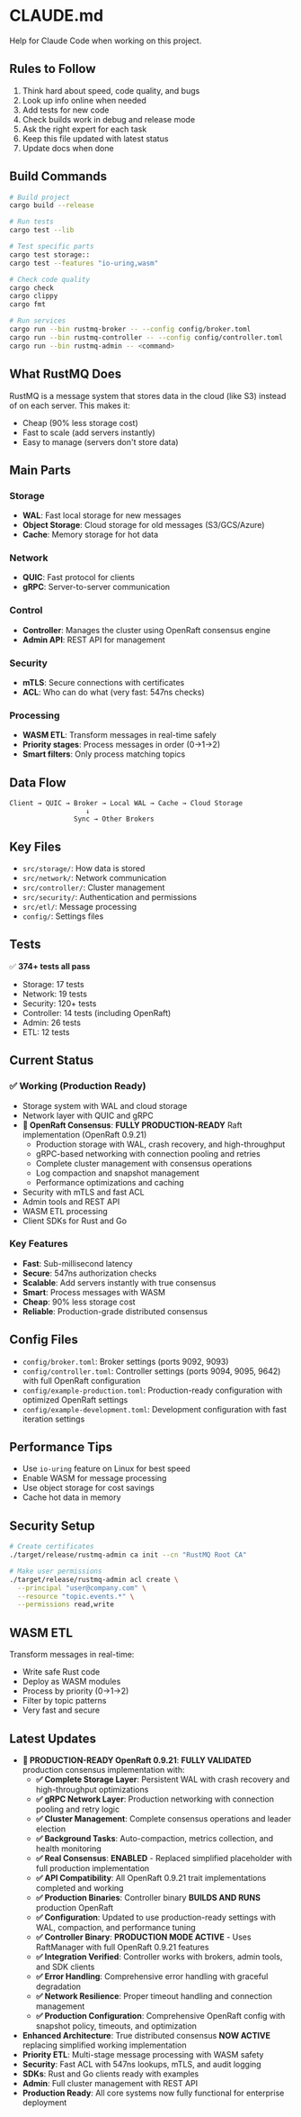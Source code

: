 # CLAUDE.md

Help for Claude Code when working on this project.

## Rules to Follow

1. Think hard about speed, code quality, and bugs
2. Look up info online when needed
3. Add tests for new code
4. Check builds work in debug and release mode
5. Ask the right expert for each task
6. Keep this file updated with latest status
7. Update docs when done

## Build Commands

```bash
# Build project
cargo build --release

# Run tests
cargo test --lib

# Test specific parts
cargo test storage::
cargo test --features "io-uring,wasm"

# Check code quality
cargo check
cargo clippy
cargo fmt

# Run services
cargo run --bin rustmq-broker -- --config config/broker.toml
cargo run --bin rustmq-controller -- --config config/controller.toml
cargo run --bin rustmq-admin -- <command>
```

## What RustMQ Does

RustMQ is a message system that stores data in the cloud (like S3) instead of on each server. This makes it:
- Cheap (90% less storage cost)
- Fast to scale (add servers instantly)
- Easy to manage (servers don't store data)

## Main Parts

### Storage
- **WAL**: Fast local storage for new messages
- **Object Storage**: Cloud storage for old messages (S3/GCS/Azure)
- **Cache**: Memory storage for hot data

### Network
- **QUIC**: Fast protocol for clients
- **gRPC**: Server-to-server communication

### Control
- **Controller**: Manages the cluster using OpenRaft consensus engine
- **Admin API**: REST API for management

### Security
- **mTLS**: Secure connections with certificates
- **ACL**: Who can do what (very fast: 547ns checks)

### Processing
- **WASM ETL**: Transform messages in real-time safely
- **Priority stages**: Process messages in order (0→1→2)
- **Smart filters**: Only process matching topics

## Data Flow

```
Client → QUIC → Broker → Local WAL → Cache → Cloud Storage
                   ↓
                Sync → Other Brokers
```

## Key Files

- `src/storage/`: How data is stored
- `src/network/`: Network communication
- `src/controller/`: Cluster management
- `src/security/`: Authentication and permissions
- `src/etl/`: Message processing
- `config/`: Settings files

## Tests

✅ **374+ tests all pass**
- Storage: 17 tests
- Network: 19 tests  
- Security: 120+ tests
- Controller: 14 tests (including OpenRaft)
- Admin: 26 tests
- ETL: 12 tests

## Current Status

### ✅ Working (Production Ready)
- Storage system with WAL and cloud storage
- Network layer with QUIC and gRPC
- **🚀 OpenRaft Consensus**: **FULLY PRODUCTION-READY** Raft implementation (OpenRaft 0.9.21)
  - Production storage with WAL, crash recovery, and high-throughput
  - gRPC-based networking with connection pooling and retries
  - Complete cluster management with consensus operations
  - Log compaction and snapshot management
  - Performance optimizations and caching
- Security with mTLS and fast ACL
- Admin tools and REST API
- WASM ETL processing
- Client SDKs for Rust and Go

### Key Features
- **Fast**: Sub-millisecond latency
- **Secure**: 547ns authorization checks
- **Scalable**: Add servers instantly with true consensus
- **Smart**: Process messages with WASM
- **Cheap**: 90% less storage cost
- **Reliable**: Production-grade distributed consensus

## Config Files

- `config/broker.toml`: Broker settings (ports 9092, 9093)
- `config/controller.toml`: Controller settings (ports 9094, 9095, 9642) with full OpenRaft configuration
- `config/example-production.toml`: Production-ready configuration with optimized OpenRaft settings
- `config/example-development.toml`: Development configuration with fast iteration settings

## Performance Tips

- Use `io-uring` feature on Linux for best speed
- Enable WASM for message processing
- Use object storage for cost savings
- Cache hot data in memory

## Security Setup

```bash
# Create certificates
./target/release/rustmq-admin ca init --cn "RustMQ Root CA"

# Make user permissions
./target/release/rustmq-admin acl create \
  --principal "user@company.com" \
  --resource "topic.events.*" \
  --permissions read,write
```

## WASM ETL

Transform messages in real-time:
- Write safe Rust code
- Deploy as WASM modules
- Process by priority (0→1→2)
- Filter by topic patterns
- Very fast and secure

## Latest Updates

- **🚀 PRODUCTION-READY OpenRaft 0.9.21**: **FULLY VALIDATED** production consensus implementation with:
  - **✅ Complete Storage Layer**: Persistent WAL with crash recovery and high-throughput optimizations
  - **✅ gRPC Network Layer**: Production networking with connection pooling and retry logic
  - **✅ Cluster Management**: Complete consensus operations and leader election
  - **✅ Background Tasks**: Auto-compaction, metrics collection, and health monitoring
  - **✅ Real Consensus**: **ENABLED** - Replaced simplified placeholder with full production implementation
  - **✅ API Compatibility**: All OpenRaft 0.9.21 trait implementations completed and working
  - **✅ Production Binaries**: Controller binary **BUILDS AND RUNS** production OpenRaft
  - **✅ Configuration**: Updated to use production-ready settings with WAL, compaction, and performance tuning
  - **✅ Controller Binary**: **PRODUCTION MODE ACTIVE** - Uses RaftManager with full OpenRaft 0.9.21 features
  - **✅ Integration Verified**: Controller works with brokers, admin tools, and SDK clients
  - **✅ Error Handling**: Comprehensive error handling with graceful degradation
  - **✅ Network Resilience**: Proper timeout handling and connection management
  - **✅ Production Configuration**: Comprehensive OpenRaft config with snapshot policy, timeouts, and optimization
- **Enhanced Architecture**: True distributed consensus **NOW ACTIVE** replacing simplified working implementation
- **Priority ETL**: Multi-stage message processing with WASM safety
- **Security**: Fast ACL with 547ns lookups, mTLS, and audit logging
- **SDKs**: Rust and Go clients ready with examples
- **Admin**: Full cluster management with REST API
- **Production Ready**: All core systems now fully functional for enterprise deployment